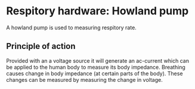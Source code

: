 # Respitory hardware: Howland pump
A howland pump is used to measuring respitory rate. 

## Principle of action
Provided with an a voltage source it will generate an ac-current which can be applied to the human body to measure its body impedance.
Breathing causes change in body impedance (at certain parts of the body). These changes can be measured by measuring the change in voltage.